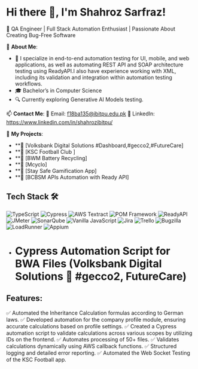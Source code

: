 # Hi there 👋, I'm Shahroz Sarfraz!

🎯 QA Engineer | Full Stack Automation Enthusiast | Passionate About Creating Bug-Free Software 

🌟 **About Me**:
- 🚀 I specialize in end-to-end automation testing for UI, mobile, and web applications, as well as automating REST API and SOAP architecture testing using ReadyAPI.I also have experience working with XML, including its validation and integration within automation testing workflows.
- 🎓 Bachelor’s in Computer Science 
- 🔍 Currently exploring Generative AI Models testing.

📫 **Contact Me**:
 📧 Email: f18ba135@ibitpu.edu.pk
 💼 LinkedIn: https://www.linkedin.com/in/shahrozibitpu/

📂 **My Projects**:
- **🚀 [Volksbank Digital Solutions #Dashboard,#gecco2,#FutureCare]
- **🚀 [KSC Football Club ]
- **🚀 [BWM Battery Recycling]
- **🚀 [Mcyclo]
- **🚀 [Stay Safe Gamification App]
- **🚀 [BCBSM APIs Automation with Ready API]

## Tech Stack 🛠

![TypeScript](https://img.shields.io/badge/TypeScript-007ACC?style=for-the-badge&logo=typescript&logoColor=white)
![Cypress](https://img.shields.io/badge/Cypress-17202C?style=for-the-badge&logo=cypress&logoColor=white)
![AWS Textract](https://img.shields.io/badge/AWS%20Textract-FF9900?style=for-the-badge&logo=amazonaws&logoColor=white)
![POM Framework](https://img.shields.io/badge/Page%20Object%20Model-POM-blue?style=for-the-badge)
![ReadyAPI](https://img.shields.io/badge/ReadyAPI-0083B4?style=for-the-badge)
![JMeter](https://img.shields.io/badge/JMeter-D22128?style=for-the-badge&logo=apachejmeter&logoColor=white)
![SonarQube](https://img.shields.io/badge/SonarQube-4E9BCD?style=for-the-badge&logo=sonarqube&logoColor=white)
![Vanilla JavaScript](https://img.shields.io/badge/JavaScript-F7DF1E?style=for-the-badge&logo=javascript&logoColor=black)
![Jira](https://img.shields.io/badge/Jira-0052CC?style=for-the-badge&logo=jira&logoColor=white)
![Trello](https://img.shields.io/badge/Trello-0052CC?style=for-the-badge&logo=trello&logoColor=white)
![Bugzilla](https://img.shields.io/badge/Bugzilla-CC0000?style=for-the-badge&logo=bugzilla&logoColor=white)
![LoadRunner](https://img.shields.io/badge/LoadRunner-073763?style=for-the-badge)
![Appium](https://img.shields.io/badge/Appium-5C2D91?style=for-the-badge&logo=appium&logoColor=white)


- # Cypress Automation Script for BWA Files (Volksbank Digital Solutions 🏦 #gecco2, FutureCare)
## Features:
 ✅ Automated the Inheritance Calculation formulas according to German laws.
 ✅ Developed automation for the company profile module, ensuring accurate calculations based on profile settings.
 ✅ Created a Cypress automation script to validate calculations across various scopes by utilizing IDs on the frontend.
 ✅ Automates processing of 50+ files.
 ✅ Validates calculations dynamically using AWS callback functions.
 ✅ Structured logging and detailed error reporting.
 ✅ Automated the Web Socket Testing of the KSC Football app.
